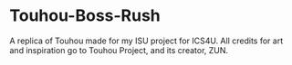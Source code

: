 # Touhou-Boss-Rush
A replica of Touhou made for my ISU project for ICS4U. All credits for art and inspiration go to Touhou Project, and its creator, ZUN.
